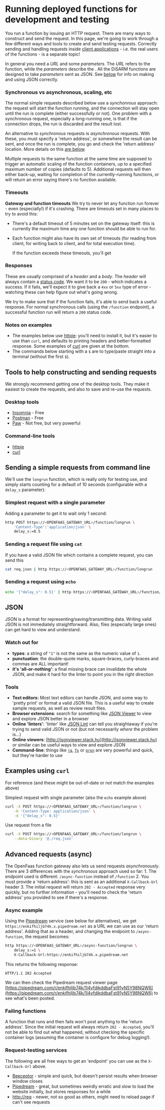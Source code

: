# Running deployed functions for development and testing

You run a function by issuing an HTTP request. There are many ways to construct and send the request. In this page, we're going to work through a few different ways and tools to create and send testing requests. Correctly sending and handling requests inside [client applications](../../using-the-api/running-deployed-functions-in-production.md) - i.e. the real users of the functions - is a separate topic!

In general you need a _URL_ and some _parameters_. The _URL_ refers to the function, while the _parameters_ describe the . All the DiSARM functions are designed to take _parameters_ sent as JSON. See [below](running-deployed-functions-for-development-and-testing.md#JSON) for info on making and using JSON correctly.

### Synchronous vs asynchronous, scaling, etc

The normal simple requests described below use a _synchonrous_ approach: the request will start the function running, and the connection will stay open until the run is complete \(either successfully or not\). One problem with a synchronous request, especially a long-running one, is that if the connection drops, the run is discarded and the result lost.

An alternative to _synchronous_ requests is _asynchronous_ requests. With these, you must specify a 'return address', or somewhere the result can be sent, and once the run is complete, you go and check the 'return address' location. More details on this [are below](running-deployed-functions-for-development-and-testing.md#advanced-requests-async).

Multiple requests to the same function at the same time are supposed to trigger an automatic scaling of the function containers, up to a specified maximum number of copies \(defaults to 5\). Additional requests will then either back-up, waiting for completion of the currently-running functions, or will return an error saying there's no function available.

### Timeouts

**Gateway and function timeouts** We try to never let any function run forever - even \(especially!\) if it's crashing. There are timeouts set in many places to try to avoid this:

* There's a default timeout of 5 minutes set on the gateway itself: this is currently the maximum time any one function should be able to run for. 
* Each function might also have its own set of timeouts \(for reading from client, for writing back to client, and for total execution time\).

  If the function exceeds these timeouts, you'll get

### Responses

These are usually comprised of a _header_ and a _body_. The _header_ will always contain a [status code](https://httpstatuses.com). We want it to be `200` - which indicates a success. If it fails, we'll expect it to give back a `4xx` or `5xx` type of error - watching these can help figure out what's going wrong.

We try to make sure that if the function fails, it's able to send back a useful response. For normal synchronous calls \(using the `/function` endpoint\), a successful function run will return a `200` status code.

### Notes on examples

* The examples below use [httpie](https://httpie.org): you'll need to install it, but it's easier to use than `curl`, and defaults to printing headers and better-formatted response. Some examples of [curl](running-deployed-functions-for-development-and-testing.md#examples-using-curl) are given at the bottom.
* The commands below starting with a `$` are to type/paste straight into a terminal \(without the first `$`\).

## Tools to help constructing and sending requests

We strongly recommend getting one of the desktop tools. They make it easiest to create the requests, and also to save and re-use the requests.

### Desktop tools

* [Insomnia](https://insomnia.rest/) - Free
* [Postman](https://www.getpostman.com/) - Free
* [Paw](https://paw.cloud) - Not free, but very powerful

### Command-line tools

* [httpie](https://httpie.org)
* [curl](https://curl.haxx.se)

## Sending a simple requests from command line

We'll use the `longrun` function, which is really only for testing use, and simply starts counting for a default of 10 seconds \(configurable with a `delay_s` parameter\):

### Simplest request with a single parameter

Adding a parameter to get it to wait only 1 second:

```bash
http POST https://<OPENFAAS_GATEWAY_URL>/function/longrun \
    'Content-Type':'application/json' \
    delay_s:=0.5
```

### Sending a request file using `cat`

If you have a valid JSON file which contains a complete request, you can send this

```bash
cat req.json | http https://<OPENFAAS_GATEWAY_URL>/function/longrun
```

### Sending a request using `echo`

```bash
echo '{"delay_s": 0.5}' | http https://<OPENFAAS_GATEWAY_URL>/function/longrun
```

## JSON

JSON is a format for representing/saving/transmitting data. Writing valid JSON is not immediately straightforward. Also, files \(especially large ones\) can get hard to view and understand.

### Watch out for

* **types**: a string of `"1"` is not the same as the numeric value of `1`.
* **punctuation**: the double-quote marks, square-braces, curly-braces and commas are ALL important!
* **it's 'all-or-nothing'**: a final missing brace can invalidate the whole JSON, and make it hard for the linter to point you in the right direction

### Tools

* **Text editors:** Most text editors can handle JSON, and some way to 'pretty print' or format a valid JSON file. This is a useful way to create sample requests, as well as review result files.
* **Browser extensions**: search for something like [JSON Viewer](https://chrome.google.com/webstore/detail/json-viewer/gbmdgpbipfallnflgajpaliibnhdgobh) to view and explore JSON better in a browser
* **Online 'linters'**: 'linter' like [JSON Lint](https://jsonlint.com) can tell you straightaway if you're trying to send valid JSON or not \(but not necessarily _where_ the problem is...\)
* **Online viewers**: [http://jsonviewer.stack.hu](http://jsonviewer.stack.hu) or similar can be useful ways to view and explore JSON
* **Command-line**: things like [`jq`](https://stedolan.github.io/jq), [`fx`](https://github.com/antonmedv/fx) or [`gron`](https://github.com/tomnomnom/gron) are very powerful and quick, but they're harder to use

## Examples using `curl`

For reference \(and these might be out-of-date or not match the examples above\)

Simplest request with single parameter \(also the `echo` example above\)

```bash
curl -X POST https://<OPENFAAS_GATEWAY_URL>/function/longrun \
    -H 'Content-Type: application/json' \
    -d '{"delay_s": 0.5}'
```

Use request from a file

```bash
curl -X POST https://<OPENFAAS_GATEWAY_URL>/function/longrun \
    --data-binary '@./req.json'
```

## Advanced requests \(async\)

The OpenFaas function gateway also lets us send requests _asynchronously_. There are 3 differences with the _synchronous_ approach used so far: 1. The endpoint used is different: `/async-function` instead of `/function` 2. You must provide a 'return address': this is sent as an additional `X-Callback-Url` header 3. The initial request will return `202 - Accepted` response very quickly, but no further information - you'll need to check the 'return address' you provided to see if there's a response.

### Async example

Using the [Pipedream](https://github.com/disarm-platform/docs/tree/e3c626f9b35aa6fc7c5f181b246477dc542b06fe/api-docs/pipedream.com) service \(see below for alternatives\), we get `https://enkifhiljb74k.x.pipedream.net` as a URL we can use as our 'return address'. Adding that as a header, and changing the endpoint to `/async-function`, the request becomes:

```bash
http https://<OPENFAAS_GATEWAY_URL>/async-function/longrun \
    delay_s:=1 \
    X-Callback-Url:https://enkifhiljb74k.x.pipedream.net
```

This returns the following response:

```http
HTTP/1.1 202 Accepted
```

We can then check the Pipedream request viewer page [https://pipedream.com/r/enkifhiljb74k/1I4vfdikddbaFst91yN5Y98NQW6](https://pipedream.com/r/enkifhiljb74k/1I4vfdikddbaFst91yN5Y98NQW6) to see what's been posted.

### Failing functions

A function that runs and then fails won't post anything to the 'return address'. Since the initial request will always return `202 - Accepted`, you'll not be able to find out what happened, without checking the specific container logs \(assuming the container is configure for debug logging!\).

### Request-testing services

The following are all free ways to get an 'endpoint' you can use as the `X-Callback-Url` above.

* [Beeceptor](https://beeceptor.com) - simple and quick, but doesn't persist results when browser window closes
* [Pipedream](https://pipedream.com) - great, but sometimes weirdly erratic and slow to load the website initially, but stores responses for a while
* [http://req](https://httpreq.com) - newer, not so good as others, might need to reload page if can't see requests


